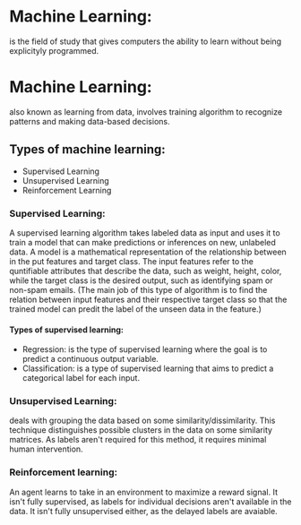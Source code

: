# Machine Learning: 
is the field of study that gives computers the ability to learn without being explicityly programmed.
# Machine Learning: 
also known as learning from data, involves training algorithm to recognize patterns and making data-based decisions.

## Types of machine learning:
* Supervised Learning
* Unsupervised Learning
* Reinforcement Learning

### Supervised Learning:
A supervised learning algorithm takes labeled data as input and uses it to train a model that can make predictions or inferences on new, unlabeled data. 
A model is a mathematical representation of the relationship  between in the put features and target class. 
The input features refer to the quntifiable attributes that describe the data, such as weight, height, color, while the target class is the desired output, such as identifying spam or non-spam emails. (The main job of this type of algorithm is to find the relation between input features and their respective target class so that the trained model can predit the label of the unseen data in the feature.)
#### Types of supervised learning:
* Regression: is the type of supervised learning where the goal is to predict a continuous output variable. 
* Classification: is a type of supervised learning that aims to predict a categorical label for each input. 

### Unsupervised Learning:
deals with grouping the data based on some similarity/dissimilarity. This technique distinguishes possible clusters in the data on some similarity matrices. As labels aren't required for this method, it requires minimal human intervention. 

### Reinforcement learning:
An agent learns to take in an environment to maximize a reward signal. It isn't fully supervised, as labels for individual decisions aren't available in the data. It isn't fully unsupervised either, as the delayed labels are avaiable.




